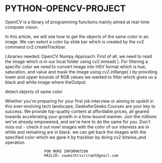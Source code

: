 # PYTHON-OPENCV-PROJECT 
OpenCV is a library of programming functions mainly aimed at real-time computer vision.

In this article, we will see how to get the objects of the same color in an image. We can select a color by slide bar which is created by the cv2 command cv2.createTrackbar.

Libraries needed:
OpenCV
Numpy
Approach:
First of all, we need to read the image which is in our local folder using cv2.imread( ). For filtering a specific color we need to convert image into HSV format which is hue, saturation, and value and mask the image using cv2.inRange( ) by providing lower and upper bounds of RGB values we wanted to filter which gives us a black and white image where theOutput:

detect objects of same color


Whether you're preparing for your first job interview or aiming to upskill in this ever-evolving tech landscape, GeeksforGeeks Courses are your key to success. We provide top-quality content at affordable prices, all geared towards accelerating your growth in a time-bound manner. Join the millions we've already empowered, and we're here to do the same for you. Don't miss out - check it out now!
 images with the color of our interests are in white and remaining are in black. we can get back the images with the specified color which we gave it by trackbar by doing cv2 bitwise_and operation.

                      FOR MORE INFORMATION 
                      MAILID: sowmithrisriram7@gmail.com 
